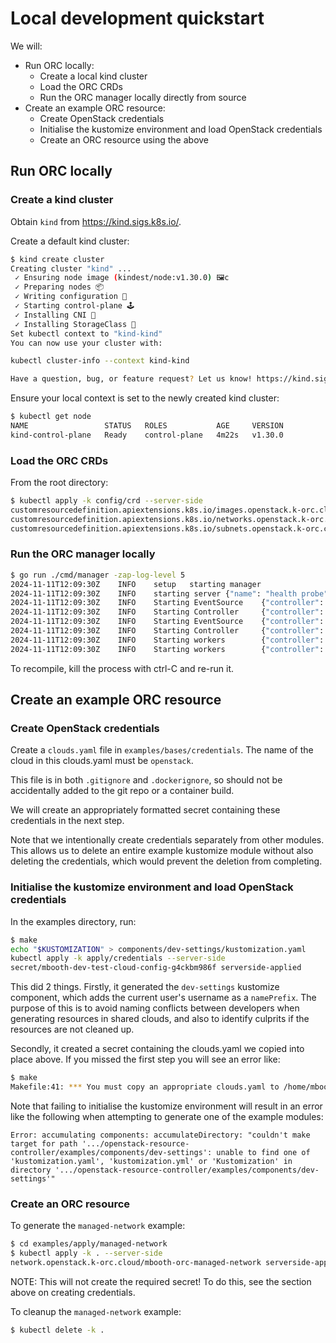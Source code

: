 # Local development quickstart

We will:
* Run ORC locally:
  * Create a local kind cluster
  * Load the ORC CRDs
  * Run the ORC manager locally directly from source
* Create an example ORC resource:
  * Create OpenStack credentials
  * Initialise the kustomize environment and load OpenStack credentials
  * Create an ORC resource using the above

## Run ORC locally

### Create a kind cluster

Obtain `kind` from https://kind.sigs.k8s.io/.

Create a default kind cluster:
```bash
$ kind create cluster
Creating cluster "kind" ...
 ✓ Ensuring node image (kindest/node:v1.30.0) 🖼c
 ✓ Preparing nodes 📦
 ✓ Writing configuration 📜
 ✓ Starting control-plane 🕹️ 
 ✓ Installing CNI 🔌
 ✓ Installing StorageClass 💾
Set kubectl context to "kind-kind"
You can now use your cluster with:

kubectl cluster-info --context kind-kind

Have a question, bug, or feature request? Let us know! https://kind.sigs.k8s.io/#community 🙂
```

Ensure your local context is set to the newly created kind cluster:
```bash
$ kubectl get node
NAME                 STATUS   ROLES           AGE     VERSION
kind-control-plane   Ready    control-plane   4m22s   v1.30.0
```

### Load the ORC CRDs

From the root directory:
```bash
$ kubectl apply -k config/crd --server-side
customresourcedefinition.apiextensions.k8s.io/images.openstack.k-orc.cloud serverside-applied
customresourcedefinition.apiextensions.k8s.io/networks.openstack.k-orc.cloud serverside-applied
customresourcedefinition.apiextensions.k8s.io/subnets.openstack.k-orc.cloud serverside-applied
```

### Run the ORC manager locally

```bash
$ go run ./cmd/manager -zap-log-level 5
2024-11-11T12:09:30Z    INFO    setup   starting manager
2024-11-11T12:09:30Z    INFO    starting server {"name": "health probe", "addr": "[::]:8081"}
2024-11-11T12:09:30Z    INFO    Starting EventSource    {"controller": "network", "controllerGroup": "openstack.k-orc.cloud", "controllerKind": "Network", "source": "kind source: *v1alpha1.Network"}
2024-11-11T12:09:30Z    INFO    Starting Controller     {"controller": "network", "controllerGroup": "openstack.k-orc.cloud", "controllerKind": "Network"}
2024-11-11T12:09:30Z    INFO    Starting EventSource    {"controller": "image", "controllerGroup": "openstack.k-orc.cloud", "controllerKind": "Image", "source": "kind source: *v1alpha1.Image"}
2024-11-11T12:09:30Z    INFO    Starting Controller     {"controller": "image", "controllerGroup": "openstack.k-orc.cloud", "controllerKind": "Image"}
2024-11-11T12:09:30Z    INFO    Starting workers        {"controller": "image", "controllerGroup": "openstack.k-orc.cloud", "controllerKind": "Image", "worker count": 1}
2024-11-11T12:09:30Z    INFO    Starting workers        {"controller": "network", "controllerGroup": "openstack.k-orc.cloud", "controllerKind": "Network", "worker count": 1}
```

To recompile, kill the process with ctrl-C and re-run it.

## Create an example ORC resource

### Create OpenStack credentials

Create a `clouds.yaml` file in `examples/bases/credentials`. The name of the cloud in this clouds.yaml must be `openstack`.

This file is in both `.gitignore` and `.dockerignore`, so should not be accidentally added to the git repo or a container build.

We will create an appropriately formatted secret containing these credentials in the next step.

Note that we intentionally create credentials separately from other modules.
This allows us to delete an entire example kustomize module without also
deleting the credentials, which would prevent the deletion from completing.

### Initialise the kustomize environment and load OpenStack credentials

In the examples directory, run:
```bash
$ make
echo "$KUSTOMIZATION" > components/dev-settings/kustomization.yaml
kubectl apply -k apply/credentials --server-side
secret/mbooth-dev-test-cloud-config-g4ckbm986f serverside-applied
```

This did 2 things. Firstly, it generated the `dev-settings` kustomize component, which adds the current user's username as a `namePrefix`. The purpose of this is to avoid naming conflicts between developers when generating resources in shared clouds, and also to identify culprits if the resources are not cleaned up.

Secondly, it created a secret containing the clouds.yaml we copied into place above. If you missed the first step you will see an error like:
```bash
$ make
Makefile:41: *** You must copy an appropriate clouds.yaml to /home/mbooth/src/openstack-resource-controller/examples/bases/credentials/clouds.yaml. The name of the contained cloud must be 'openstack'..  Stop.
```

Note that failing to initialise the kustomize environment will result in an error like the following when attempting to generate one of the example modules:
```
Error: accumulating components: accumulateDirectory: "couldn't make target for path '.../openstack-resource-controller/examples/components/dev-settings': unable to find one of 'kustomization.yaml', 'kustomization.yml' or 'Kustomization' in directory '.../openstack-resource-controller/examples/components/dev-settings'"
```

### Create an ORC resource

To generate the `managed-network` example:
```bash
$ cd examples/apply/managed-network
$ kubectl apply -k . --server-side
network.openstack.k-orc.cloud/mbooth-orc-managed-network serverside-applied
```

NOTE: This will not create the required secret! To do this, see the section
above on creating credentials.

To cleanup the `managed-network` example:
```bash
$ kubectl delete -k .
```
